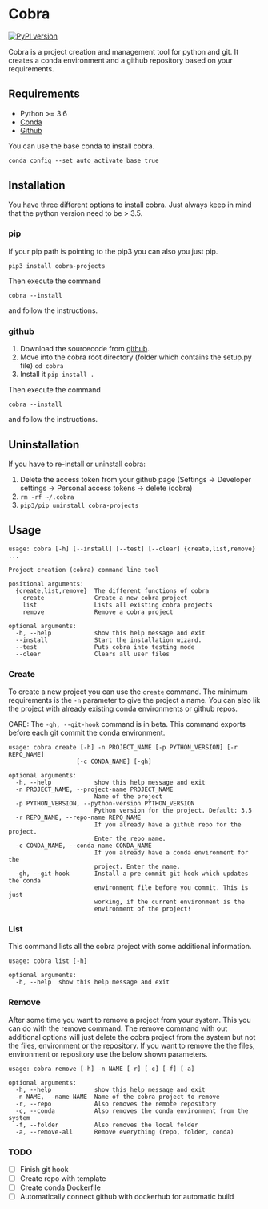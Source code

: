 # Cobra

[![PyPI version](https://badge.fury.io/py/cobra-projects.svg)](https://badge.fury.io/py/cobra-projects)

Cobra is a project creation and management tool for python and git.
It creates a conda environment and a github repository based on your requirements.


## Requirements
* Python >= 3.6
* [Conda](https://docs.conda.io/en/latest/miniconda.html)
* [Github](https://github.com)

You can use the base conda to install cobra. 

```conda config --set auto_activate_base true```

## Installation
You have three different options to install cobra. Just always keep in mind that the python version need to be > 3.5.

### pip
If your pip path is pointing to the pip3 you can also you just pip.
```
pip3 install cobra-projects
```

Then execute the command
```
cobra --install
```
and follow the instructions.

### github
1. Download the sourcecode from [github](https://github.com/lvoegtlin/cobra).
2. Move into the cobra root directory (folder which contains the setup.py file) ```cd cobra```
3. Install it ```pip install .```

Then execute the command
```
cobra --install
```
and follow the instructions.


## Uninstallation
If you have to re-install or uninstall cobra:
1. Delete the access token from your github page  (Settings -> Developer settings -> Personal access tokens -> delete (cobra)
2. ```rm -rf ~/.cobra```
3. ```pip3/pip uninstall cobra-projects```

## Usage
```
usage: cobra [-h] [--install] [--test] [--clear] {create,list,remove} ...

Project creation (cobra) command line tool

positional arguments:
  {create,list,remove}  The different functions of cobra
    create              Create a new cobra project
    list                Lists all existing cobra projects
    remove              Remove a cobra project

optional arguments:
  -h, --help            show this help message and exit
  --install             Start the installation wizard.
  --test                Puts cobra into testing mode
  --clear               Clears all user files

```

### Create
To create a new project you can use the ```create``` command. 
The minimum requirements is the ```-n``` parameter to give the project a name.
You can also lik the project with already existing conda environments or github repos.

CARE:
The ```-gh, --git-hook``` command is in beta. This command exports before each git commit the conda environment.

```
usage: cobra create [-h] -n PROJECT_NAME [-p PYTHON_VERSION] [-r REPO_NAME]
                   [-c CONDA_NAME] [-gh]

optional arguments:
  -h, --help            show this help message and exit
  -n PROJECT_NAME, --project-name PROJECT_NAME
                        Name of the project
  -p PYTHON_VERSION, --python-version PYTHON_VERSION
                        Python version for the project. Default: 3.5
  -r REPO_NAME, --repo-name REPO_NAME
                        If you already have a github repo for the project.
                        Enter the repo name.
  -c CONDA_NAME, --conda-name CONDA_NAME
                        If you already have a conda environment for the
                        project. Enter the name.
  -gh, --git-hook       Install a pre-commit git hook which updates the conda
                        environment file before you commit. This is just
                        working, if the current environment is the 
                        environment of the project!

```

### List
This command lists all the cobra project with some additional information. 
```
usage: cobra list [-h]

optional arguments:
  -h, --help  show this help message and exit

```

### Remove
After some time you want to remove a project from your system. 
This you can do with the remove command.
The remove command with out additional options will just delete the cobra project from the system but not the files, environment or the repository.
If you want to remove the the files, environment or repository use the below shown parameters.

```
usage: cobra remove [-h] -n NAME [-r] [-c] [-f] [-a]

optional arguments:
  -h, --help            show this help message and exit
  -n NAME, --name NAME  Name of the cobra project to remove
  -r, --repo            Also removes the remote repository
  -c, --conda           Also removes the conda environment from the system
  -f, --folder          Also removes the local folder
  -a, --remove-all      Remove everything (repo, folder, conda)

```

### TODO
- [ ] Finish git hook
- [ ] Create repo with template
- [ ] Create conda Dockerfile
- [ ] Automatically connect github with dockerhub for automatic build
